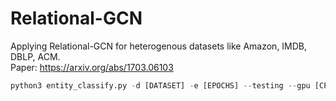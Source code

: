 # Relational-GCN
Applying Relational-GCN for heterogenous datasets like Amazon, IMDB, DBLP, ACM.<br>
Paper: https://arxiv.org/abs/1703.06103
```python
python3 entity_classify.py -d [DATASET] -e [EPOCHS] --testing --gpu [CPU/ GPU]
```

